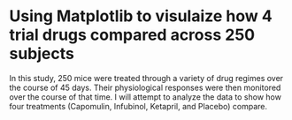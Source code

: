 # Using Matplotlib to visulaize how 4 trial drugs compared across 250 subjects

In this study, 250 mice were treated through a variety of drug regimes over the course of 45 days. Their physiological responses were then monitored over the course of that time. I will attempt to analyze the data to show how four treatments (Capomulin, Infubinol, Ketapril, and Placebo) compare.
